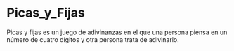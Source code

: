 # Picas_y_Fijas
Picas y fijas es un juego de adivinanzas en el que una persona piensa en un número de cuatro dígitos y otra persona trata de adivinarlo.
